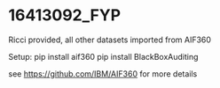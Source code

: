 # 16413092_FYP
Ricci provided, all other datasets imported from AIF360

Setup:
pip install aif360
pip install BlackBoxAuditing

see https://github.com/IBM/AIF360 for more details
